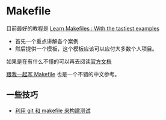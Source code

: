 # Makefile
目前最好的教程是 [Learn Makefiles : With the tastiest examples](https://makefiletutorial.com/#getting-started)
- 首先一个重点讲解各个案例
- 然后提供一个模板，这个模板应该可以应付大多数个人项目。

如果是在有什么不懂的可以再去阅读[官方文档](https://www.gnu.org/software/make/manual/html_node/index.html)

[跟我一起写 Makefile](https://github.com/seisman/how-to-write-makefile) 也是一个不错的中文参考。

## 一些技巧
- [利用 git 和 makefile 来构建测试](https://chrismorgan.info/blog/make-and-git-diff-test-harness/)
